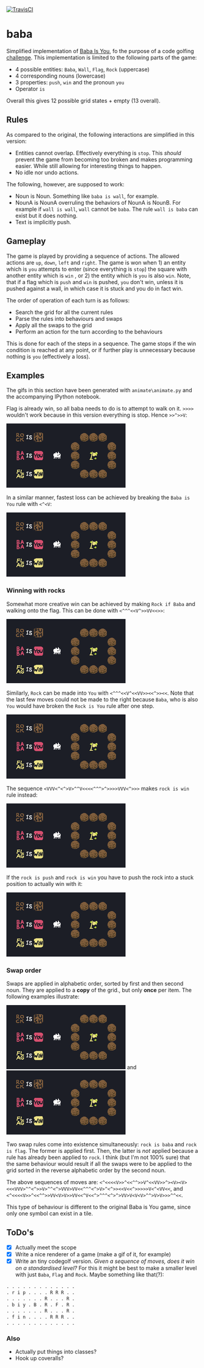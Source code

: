 [![TravisCI](https://travis-ci.org/MarcinKonowalczyk/baba.svg?branch=master&service=github)](https://travis-ci.org/MarcinKonowalczyk/baba?branch=master)

# baba
Simplified implementation of [Baba Is You](https://hempuli.com/baba/), fo the purpose of a code golfing [challenge](https://codegolf.stackexchange.com/questions/206452/baba-is-golf-flag-is-win). This implementation is limited to the following parts of the game:

- 4 possible entities: `Baba`, `Wall`, `Flag`, `Rock` (uppercase)
- 4 corresponding nouns (lowercase)
- 3 properties: `push`, `win` and the pronoun `you`
- Operator `is`
  
Overall this gives 12 possible grid states + empty (13 overall).

## Rules

As compared to the original, the following interactions are simplified in this version:

- Entities cannot overlap. Effectively everything is `stop`. This *should* prevent the game from becoming too broken and makes programming easier. While still allowing for interesting things to happen.
- No idle nor undo actions.

The following, however, are supposed to work:

- Noun is Noun. Something like `baba is wall`, for example.
- NounA is NounA overruling the behaviors of NounA is NounB. For example if `wall is wall`, `wall` cannot be `baba`. The rule `wall is baba` can exist but it does nothing.
- Text is implicitly push.

## Gameplay

The game is played by providing a sequence of actions. The allowed actions are `up`, `down`, `left` and `right`. The game is won when 1) an entity which is `you` attempts to enter (since everything is `stop`) the square with another entity which is `win` , or 2) the entity which is `you` is also `win`. Note, that if a flag which is `push` and `win` is pushed, `you` don't win, unless it is pushed against a wall, in which case it is stuck and you do in fact win.

The order of operation of each turn is as follows:
  
- Search the grid for all the current rules
- Parse the rules into behaviours and swaps
- Apply all the swaps to the grid
- Perform an action for the turn according to the behaviours
  
This is done for each of the steps in a sequence. The game stops if the win condition is reached at any point, or if further play is unnecessary because nothing is `you` (effectively a loss).

## Examples

The gifs in this section have been generated with `animate\animate.py` and the accompanying IPython notebook.

Flag is already win, so all baba needs to do is to attempt to walk on it. `>>>>` wouldn't work because in this version everything is stop. Hence `>>^>>V`:

![fastest_win](./animation/gifs/fastest_win.gif)

In a similar manner, fastest loss can be achieved by breaking the `Baba is You` rule with `<^<V`:

![fastest_loss](./animation/gifs/fastest_loss.gif)

### Winning with rocks

Somewhat more creative win can be achieved by making `Rock if Baba` and walking onto the flag. This can be done with `<^^^<<V^>>VV<<>>`:

![rock_is_baba](./animation/gifs/rock_is_baba.gif)

Similarly, `Rock` can be made into `You` with `<^^^<<V^<<VV>><<^>><<`. Note that the last few moves could not be made to the right because `Baba`, who is also `You` would have broken the `Rock is You` rule after one step.

![rock_is_you](./animation/gifs/rock_is_you.gif)

The sequence `<VVV<^<^>V>^^V<<<<^^^>^>>>>VVV<^>>>` makes `rock is win` rule instead:

![rock_is_win](./animation/gifs/rock_is_win.gif)

If the `rock is push` and `rock is win` you have to push the rock into a stuck position to actually win with it:

![rock_is_win_and_push](./animation/gifs/rock_is_win_and_push.gif)

### Swap order

Swaps are applied in alphabetic order, sorted by first and then second noun. They are applied to a **copy** of the grid., but only **once** per item. The following examples illustrate:

![rules_act_alphabetically_1](./animation/gifs/rules_act_alphabetically_1.gif)
and
![rules_act_alphabetically_2](./animation/gifs/rules_act_alphabetically_2.gif)

Two swap rules come into existence simultaneously: `rock is baba` and `rock is flag`. The former is applied first. Then, the latter is *not* applied because a rule has already been applied to `rock`. I think (but I'm not 100% sure) that the same behaviour would result if all the swaps were to be applied to the grid sorted in the reverse alphabetic order by the second noun.

The above sequences of moves are: `<^<<<<V>>^<<^^>>V^<<VV>>^><V><V><<<VVV>^^<^>>V>^^<^>VVV>VV<<^^^<^>V>^<^>><<V<<^>>>>>V<^<VV<<`, and `<^<<<<V>>^<<^^>>VV<V>V>>VV<<^V<<^>^^^<^>^>VV>V<V<V>^^>V>V>>>^^<<`.

This type of behaviour is different to the original Baba is You game, since only one symbol can exist in a tile.

## ToDo's

- [x] Actually meet the scope
- [x] Write a nice renderer of a game (make a gif of it, for example)
- [x] Write an tiny codegolf version. _Given a sequence of moves, does it win on a standardised level?_ For this it might be best to make a smaller level with just `Baba`, `Flag` and `Rock`. Maybe something like that(?):

```
. . . . . . . . . . . . .
. r i p . . . . R R R . .
. . . . . . . R . . . R .
. b i y . B . R . F . R .
. . . . . . . R . . . R .
. f i n . . . . R R R . .
. . . . . . . . . . . . .
```

### Also

- Actually put things into classes?
- Hook up coveralls?


